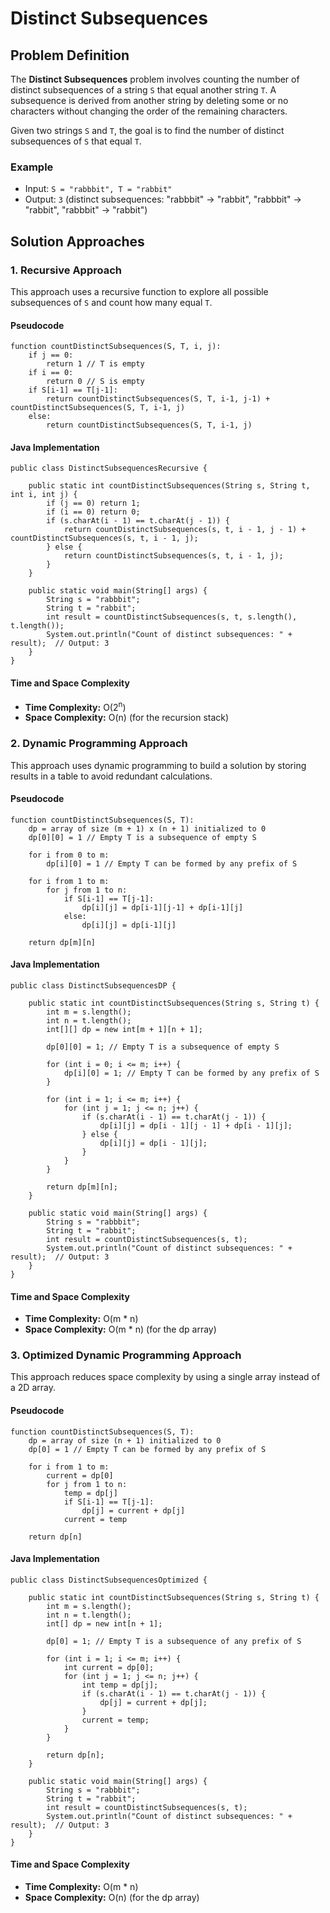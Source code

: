 Distinct Subsequences
=====================

Problem Definition
------------------

The **Distinct Subsequences** problem involves counting the number of distinct subsequences of a string `S` that equal another string `T`. A subsequence is derived from another string by deleting some or no characters without changing the order of the remaining characters.

Given two strings `S` and `T`, the goal is to find the number of distinct subsequences of `S` that equal `T`.

### Example

*   Input: `S = "rabbbit", T = "rabbit"`
*   Output: `3` (distinct subsequences: "rabbbit" -> "rabbit", "rabbbit" -> "rabbit", "rabbbit" -> "rabbit")

Solution Approaches
-------------------

### 1\. Recursive Approach

This approach uses a recursive function to explore all possible subsequences of `S` and count how many equal `T`.

#### Pseudocode

    function countDistinctSubsequences(S, T, i, j):
        if j == 0:
            return 1 // T is empty
        if i == 0:
            return 0 // S is empty
        if S[i-1] == T[j-1]:
            return countDistinctSubsequences(S, T, i-1, j-1) + countDistinctSubsequences(S, T, i-1, j)
        else:
            return countDistinctSubsequences(S, T, i-1, j)
    

#### Java Implementation

    public class DistinctSubsequencesRecursive {
    
        public static int countDistinctSubsequences(String s, String t, int i, int j) {
            if (j == 0) return 1;
            if (i == 0) return 0;
            if (s.charAt(i - 1) == t.charAt(j - 1)) {
                return countDistinctSubsequences(s, t, i - 1, j - 1) + countDistinctSubsequences(s, t, i - 1, j);
            } else {
                return countDistinctSubsequences(s, t, i - 1, j);
            }
        }
    
        public static void main(String[] args) {
            String s = "rabbbit";
            String t = "rabbit";
            int result = countDistinctSubsequences(s, t, s.length(), t.length());
            System.out.println("Count of distinct subsequences: " + result);  // Output: 3
        }
    }
    

#### Time and Space Complexity

*   **Time Complexity:** O(2<sup>n</sup>)
*   **Space Complexity:** O(n) (for the recursion stack)

### 2\. Dynamic Programming Approach

This approach uses dynamic programming to build a solution by storing results in a table to avoid redundant calculations.

#### Pseudocode

    function countDistinctSubsequences(S, T):
        dp = array of size (m + 1) x (n + 1) initialized to 0
        dp[0][0] = 1 // Empty T is a subsequence of empty S
        
        for i from 0 to m:
            dp[i][0] = 1 // Empty T can be formed by any prefix of S
        
        for i from 1 to m:
            for j from 1 to n:
                if S[i-1] == T[j-1]:
                    dp[i][j] = dp[i-1][j-1] + dp[i-1][j]
                else:
                    dp[i][j] = dp[i-1][j]
        
        return dp[m][n]
    

#### Java Implementation

    public class DistinctSubsequencesDP {
    
        public static int countDistinctSubsequences(String s, String t) {
            int m = s.length();
            int n = t.length();
            int[][] dp = new int[m + 1][n + 1];
            
            dp[0][0] = 1; // Empty T is a subsequence of empty S
            
            for (int i = 0; i <= m; i++) {
                dp[i][0] = 1; // Empty T can be formed by any prefix of S
            }
            
            for (int i = 1; i <= m; i++) {
                for (int j = 1; j <= n; j++) {
                    if (s.charAt(i - 1) == t.charAt(j - 1)) {
                        dp[i][j] = dp[i - 1][j - 1] + dp[i - 1][j];
                    } else {
                        dp[i][j] = dp[i - 1][j];
                    }
                }
            }
            
            return dp[m][n];
        }
    
        public static void main(String[] args) {
            String s = "rabbbit";
            String t = "rabbit";
            int result = countDistinctSubsequences(s, t);
            System.out.println("Count of distinct subsequences: " + result);  // Output: 3
        }
    }
    

#### Time and Space Complexity

*   **Time Complexity:** O(m \* n)
*   **Space Complexity:** O(m \* n) (for the dp array)

### 3\. Optimized Dynamic Programming Approach

This approach reduces space complexity by using a single array instead of a 2D array.

#### Pseudocode

    function countDistinctSubsequences(S, T):
        dp = array of size (n + 1) initialized to 0
        dp[0] = 1 // Empty T can be formed by any prefix of S
        
        for i from 1 to m:
            current = dp[0]
            for j from 1 to n:
                temp = dp[j]
                if S[i-1] == T[j-1]:
                    dp[j] = current + dp[j]
                current = temp
        
        return dp[n]
    

#### Java Implementation

    public class DistinctSubsequencesOptimized {
    
        public static int countDistinctSubsequences(String s, String t) {
            int m = s.length();
            int n = t.length();
            int[] dp = new int[n + 1];
            
            dp[0] = 1; // Empty T is a subsequence of any prefix of S
            
            for (int i = 1; i <= m; i++) {
                int current = dp[0];
                for (int j = 1; j <= n; j++) {
                    int temp = dp[j];
                    if (s.charAt(i - 1) == t.charAt(j - 1)) {
                        dp[j] = current + dp[j];
                    }
                    current = temp;
                }
            }
            
            return dp[n];
        }
    
        public static void main(String[] args) {
            String s = "rabbbit";
            String t = "rabbit";
            int result = countDistinctSubsequences(s, t);
            System.out.println("Count of distinct subsequences: " + result);  // Output: 3
        }
    }
    

#### Time and Space Complexity

*   **Time Complexity:** O(m \* n)
*   **Space Complexity:** O(n) (for the dp array)